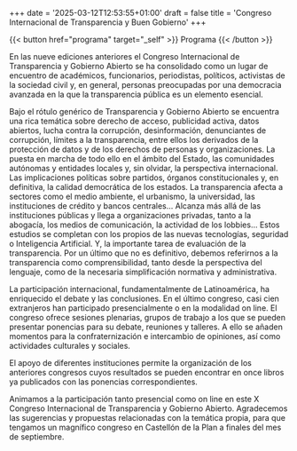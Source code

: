 +++
date = '2025-03-12T12:53:55+01:00'
draft = false
title = 'Congreso Internacional de Transparencia y Buen Gobierno'
+++

{{< button href="programa" target="_self" >}}
Programa
{{< /button >}}


En las nueve ediciones anteriores el Congreso Internacional de Transparencia y Gobierno Abierto se ha consolidado como un lugar de encuentro de académicos, funcionarios, periodistas, políticos, activistas de la sociedad civil y, en general, personas preocupadas por una democracia avanzada en la que la transparencia pública es un elemento esencial.


Bajo el rótulo genérico de Transparencia y Gobierno Abierto se encuentra una rica temática sobre derecho de acceso, publicidad activa, datos abiertos, lucha contra la corrupción, desinformación, denunciantes de corrupción, límites a la transparencia, entre ellos los derivados de la protección de datos y de los derechos de personas y organizaciones. La puesta en marcha de todo ello en el ámbito del Estado, las comunidades autónomas y entidades locales y, sin olvidar, la perspectiva internacional. Las implicaciones políticas sobre partidos, órganos constitucionales y, en definitiva, la calidad democrática de los estados. La transparencia afecta a sectores como el medio ambiente, el urbanismo, la universidad, las instituciones de crédito y bancos centrales… Alcanza más allá de las instituciones públicas y llega a organizaciones privadas, tanto a la abogacía, los medios de comunicación, la actividad de los lobbies… Estos estudios se completan con los propios de las nuevas tecnologías, seguridad o Inteligencia Artificial. Y, la importante tarea de evaluación de la transparencia. Por un último que no es definitivo, debemos referirnos a la transparencia como comprensibilidad, tanto desde la perspectiva del lenguaje, como de la necesaria simplificación normativa y administrativa.

La participación internacional, fundamentalmente de Latinoamérica, ha enriquecido el debate y las conclusiones. En el último congreso, casi cien extranjeros han participado presencialmente o en la modalidad on line.
El congreso ofrece sesiones plenarias, grupos de trabajo a los que se pueden presentar ponencias para su debate, reuniones y talleres. A ello se añaden momentos para la confraternización e intercambio de opiniones, así como actividades culturales y sociales.

El apoyo de diferentes instituciones permite la organización de los anteriores congresos cuyos resultados se pueden encontrar en once libros ya publicados con las ponencias correspondientes.

Animamos a la participación tanto presencial como on line en este X Congreso Internacional de Transparencia y Gobierno Abierto. Agradecemos las sugerencias y propuestas relacionadas con la temática propia, para que tengamos un magnífico congreso en Castellón de la Plan a finales del mes de septiembre.